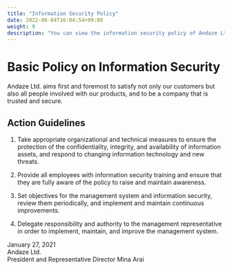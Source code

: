 ```yaml
---
title: "Information Security Policy"
date: 2022-06-04T16:04:54+09:00
weight: 9
description: "You can view the information security policy of Andaze Ltd."
---
```

# Basic Policy on Information Security

Andaze Ltd. aims first and foremost to satisfy not only our customers but also all people involved with our products, and to be a company that is trusted and secure.  
 
## Action Guidelines

1. Take appropriate organizational and technical measures to ensure the protection of the confidentiality, integrity, and availability of information assets, and respond to changing information technology and new threats.  

2. Provide all employees with information security training and ensure that they are fully aware of the policy to raise and maintain awareness.  

3. Set objectives for the management system and information security, review them periodically, and implement and maintain continuous improvements.  

4. Delegate responsibility and authority to the management representative in order to implement, maintain, and improve the management system.  
 

January 27, 2021  
Andaze Ltd.  
President and Representative Director 
Mina Arai 